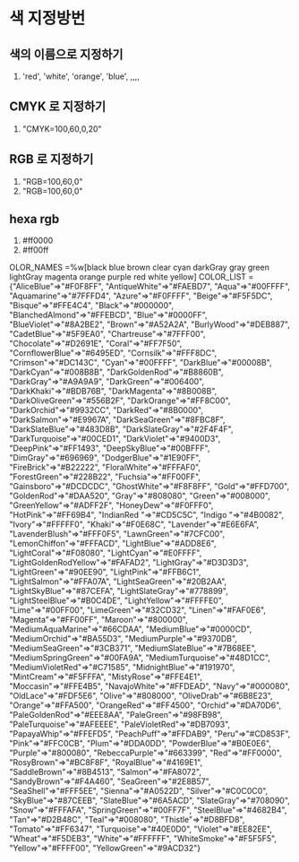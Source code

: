 
# 색 지정방번

## 색의 이름으로 지정하기

1. 'red', 'white', 'orange', 'blue', ,,,,

## CMYK 로 지정하기

1. "CMYK=100,60,0,20"


## RGB 로 지정하기
1. "RGB=100,60,0"
1. "RGB=100,60,0"

## hexa rgb

1. #ff0000
1. #ff00ff


OLOR_NAMES =%w[black blue brown clear cyan darkGray gray green lightGray magenta orange purple red white yellow]
COLOR_LIST = {"AliceBlue"=>"#F0F8FF", "AntiqueWhite"=>"#FAEBD7", "Aqua"=>"#00FFFF", "Aquamarine"=>"#7FFFD4", "Azure"=>"#F0FFFF", "Beige"=>"#F5F5DC", "Bisque"=>"#FFE4C4", "Black"=>"#000000", "BlanchedAlmond"=>"#FFEBCD", "Blue"=>"#0000FF", "BlueViolet"=>"#8A2BE2", "Brown"=>"#A52A2A", "BurlyWood"=>"#DEB887", "CadetBlue"=>"#5F9EA0", "Chartreuse"=>"#7FFF00", "Chocolate"=>"#D2691E", "Coral"=>"#FF7F50", "CornflowerBlue"=>"#6495ED", "Cornsilk"=>"#FFF8DC", "Crimson"=>"#DC143C", "Cyan"=>"#00FFFF", "DarkBlue"=>"#00008B", "DarkCyan"=>"#008B8B", "DarkGoldenRod"=>"#B8860B", "DarkGray"=>"#A9A9A9", "DarkGreen"=>"#006400", "DarkKhaki"=>"#BDB76B", "DarkMagenta"=>"#8B008B", "DarkOliveGreen"=>"#556B2F", "DarkOrange"=>"#FF8C00", "DarkOrchid"=>"#9932CC", "DarkRed"=>"#8B0000", "DarkSalmon"=>"#E9967A", "DarkSeaGreen"=>"#8FBC8F", "DarkSlateBlue"=>"#483D8B", "DarkSlateGray"=>"#2F4F4F", "DarkTurquoise"=>"#00CED1", "DarkViolet"=>"#9400D3", "DeepPink"=>"#FF1493", "DeepSkyBlue"=>"#00BFFF", "DimGray"=>"#696969", "DodgerBlue"=>"#1E90FF", "FireBrick"=>"#B22222", "FloralWhite"=>"#FFFAF0", "ForestGreen"=>"#228B22", "Fuchsia"=>"#FF00FF", "Gainsboro"=>"#DCDCDC", "GhostWhite"=>"#F8F8FF", "Gold"=>"#FFD700", "GoldenRod"=>"#DAA520", "Gray"=>"#808080", "Green"=>"#008000", "GreenYellow"=>"#ADFF2F", "HoneyDew"=>"#F0FFF0", "HotPink"=>"#FF69B4", "IndianRed "=>"#CD5C5C", "Indigo "=>"#4B0082", "Ivory"=>"#FFFFF0", "Khaki"=>"#F0E68C", "Lavender"=>"#E6E6FA", "LavenderBlush"=>"#FFF0F5", "LawnGreen"=>"#7CFC00", "LemonChiffon"=>"#FFFACD", "LightBlue"=>"#ADD8E6", "LightCoral"=>"#F08080", "LightCyan"=>"#E0FFFF", "LightGoldenRodYellow"=>"#FAFAD2", "LightGray"=>"#D3D3D3", "LightGreen"=>"#90EE90", "LightPink"=>"#FFB6C1", "LightSalmon"=>"#FFA07A", "LightSeaGreen"=>"#20B2AA", "LightSkyBlue"=>"#87CEFA", "LightSlateGray"=>"#778899", "LightSteelBlue"=>"#B0C4DE", "LightYellow"=>"#FFFFE0", "Lime"=>"#00FF00", "LimeGreen"=>"#32CD32", "Linen"=>"#FAF0E6", "Magenta"=>"#FF00FF", "Maroon"=>"#800000", "MediumAquaMarine"=>"#66CDAA", "MediumBlue"=>"#0000CD", "MediumOrchid"=>"#BA55D3", "MediumPurple"=>"#9370DB", "MediumSeaGreen"=>"#3CB371", "MediumSlateBlue"=>"#7B68EE", "MediumSpringGreen"=>"#00FA9A", "MediumTurquoise"=>"#48D1CC", "MediumVioletRed"=>"#C71585", "MidnightBlue"=>"#191970", "MintCream"=>"#F5FFFA", "MistyRose"=>"#FFE4E1", "Moccasin"=>"#FFE4B5", "NavajoWhite"=>"#FFDEAD", "Navy"=>"#000080", "OldLace"=>"#FDF5E6", "Olive"=>"#808000", "OliveDrab"=>"#6B8E23", "Orange"=>"#FFA500", "OrangeRed"=>"#FF4500", "Orchid"=>"#DA70D6", "PaleGoldenRod"=>"#EEE8AA", "PaleGreen"=>"#98FB98", "PaleTurquoise"=>"#AFEEEE", "PaleVioletRed"=>"#DB7093", "PapayaWhip"=>"#FFEFD5", "PeachPuff"=>"#FFDAB9", "Peru"=>"#CD853F", "Pink"=>"#FFC0CB", "Plum"=>"#DDA0DD", "PowderBlue"=>"#B0E0E6", "Purple"=>"#800080", "RebeccaPurple"=>"#663399", "Red"=>"#FF0000", "RosyBrown"=>"#BC8F8F", "RoyalBlue"=>"#4169E1", "SaddleBrown"=>"#8B4513", "Salmon"=>"#FA8072", "SandyBrown"=>"#F4A460", "SeaGreen"=>"#2E8B57", "SeaShell"=>"#FFF5EE", "Sienna"=>"#A0522D", "Silver"=>"#C0C0C0", "SkyBlue"=>"#87CEEB", "SlateBlue"=>"#6A5ACD", "SlateGray"=>"#708090", "Snow"=>"#FFFAFA", "SpringGreen"=>"#00FF7F", "SteelBlue"=>"#4682B4", "Tan"=>"#D2B48C", "Teal"=>"#008080", "Thistle"=>"#D8BFD8", "Tomato"=>"#FF6347", "Turquoise"=>"#40E0D0", "Violet"=>"#EE82EE", "Wheat"=>"#F5DEB3", "White"=>"#FFFFFF", "WhiteSmoke"=>"#F5F5F5", "Yellow"=>"#FFFF00", "YellowGreen"=>"#9ACD32"}

